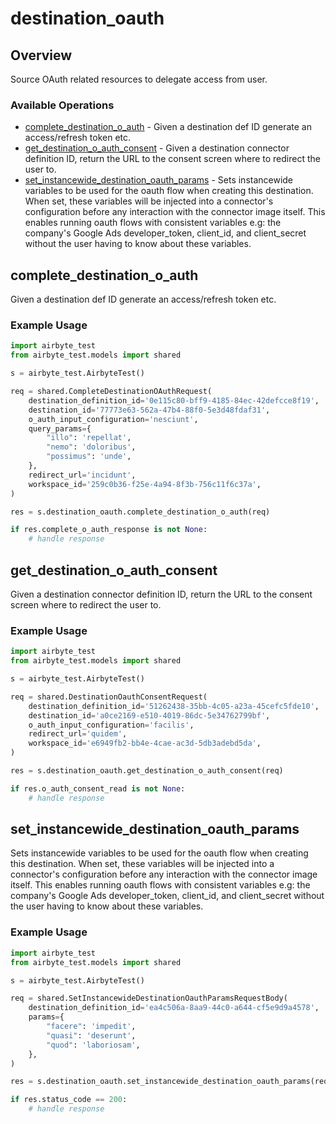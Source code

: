 # destination_oauth

## Overview

Source OAuth related resources to delegate access from user.

### Available Operations

* [complete_destination_o_auth](#complete_destination_o_auth) - Given a destination def ID generate an access/refresh token etc.
* [get_destination_o_auth_consent](#get_destination_o_auth_consent) - Given a destination connector definition ID, return the URL to the consent screen where to redirect the user to.
* [set_instancewide_destination_oauth_params](#set_instancewide_destination_oauth_params) - Sets instancewide variables to be used for the oauth flow when creating this destination. When set, these variables will be injected into a connector's configuration before any interaction with the connector image itself. This enables running oauth flows with consistent variables e.g: the company's Google Ads developer_token, client_id, and client_secret without the user having to know about these variables.


## complete_destination_o_auth

Given a destination def ID generate an access/refresh token etc.

### Example Usage

```python
import airbyte_test
from airbyte_test.models import shared

s = airbyte_test.AirbyteTest()

req = shared.CompleteDestinationOAuthRequest(
    destination_definition_id='0e115c80-bff9-4185-84ec-42defcce8f19',
    destination_id='77773e63-562a-47b4-88f0-5e3d48fdaf31',
    o_auth_input_configuration='nesciunt',
    query_params={
        "illo": 'repellat',
        "nemo": 'doloribus',
        "possimus": 'unde',
    },
    redirect_url='incidunt',
    workspace_id='259c0b36-f25e-4a94-8f3b-756c11f6c37a',
)

res = s.destination_oauth.complete_destination_o_auth(req)

if res.complete_o_auth_response is not None:
    # handle response
```

## get_destination_o_auth_consent

Given a destination connector definition ID, return the URL to the consent screen where to redirect the user to.

### Example Usage

```python
import airbyte_test
from airbyte_test.models import shared

s = airbyte_test.AirbyteTest()

req = shared.DestinationOauthConsentRequest(
    destination_definition_id='51262438-35bb-4c05-a23a-45cefc5fde10',
    destination_id='a0ce2169-e510-4019-86dc-5e34762799bf',
    o_auth_input_configuration='facilis',
    redirect_url='quidem',
    workspace_id='e6949fb2-bb4e-4cae-ac3d-5db3adebd5da',
)

res = s.destination_oauth.get_destination_o_auth_consent(req)

if res.o_auth_consent_read is not None:
    # handle response
```

## set_instancewide_destination_oauth_params

Sets instancewide variables to be used for the oauth flow when creating this destination. When set, these variables will be injected into a connector's configuration before any interaction with the connector image itself. This enables running oauth flows with consistent variables e.g: the company's Google Ads developer_token, client_id, and client_secret without the user having to know about these variables.


### Example Usage

```python
import airbyte_test
from airbyte_test.models import shared

s = airbyte_test.AirbyteTest()

req = shared.SetInstancewideDestinationOauthParamsRequestBody(
    destination_definition_id='ea4c506a-8aa9-44c0-a644-cf5e9d9a4578',
    params={
        "facere": 'impedit',
        "quasi": 'deserunt',
        "quod": 'laboriosam',
    },
)

res = s.destination_oauth.set_instancewide_destination_oauth_params(req)

if res.status_code == 200:
    # handle response
```
